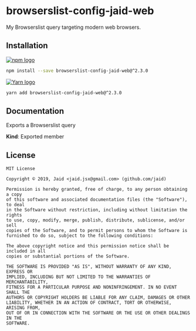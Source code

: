 # browserslist-config-jaid-web


My Browserslist query targeting modern web browsers.

## Installation
<a href='https://npmjs.com/package/browserslist-config-jaid-web'><img alt='npm logo' src='https://github.com/Jaid/action-readme/raw/master/images/base-assets/npm.png'/></a>
```bash
npm install --save browserslist-config-jaid-web@^2.3.0
```
<a href='https://yarnpkg.com/package/browserslist-config-jaid-web'><img alt='Yarn logo' src='https://github.com/Jaid/action-readme/raw/master/images/base-assets/yarn.png'/></a>
```bash
yarn add browserslist-config-jaid-web@^2.3.0
```



## Documentation
Exports a Browserslist query

**Kind**: Exported member  


## License
```text
MIT License

Copyright © 2019, Jaid <jaid.jsx@gmail.com> (github.com/jaid)

Permission is hereby granted, free of charge, to any person obtaining a copy
of this software and associated documentation files (the "Software"), to deal
in the Software without restriction, including without limitation the rights
to use, copy, modify, merge, publish, distribute, sublicense, and/or sell
copies of the Software, and to permit persons to whom the Software is
furnished to do so, subject to the following conditions:

The above copyright notice and this permission notice shall be included in all
copies or substantial portions of the Software.

THE SOFTWARE IS PROVIDED "AS IS", WITHOUT WARRANTY OF ANY KIND, EXPRESS OR
IMPLIED, INCLUDING BUT NOT LIMITED TO THE WARRANTIES OF MERCHANTABILITY,
FITNESS FOR A PARTICULAR PURPOSE AND NONINFRINGEMENT. IN NO EVENT SHALL THE
AUTHORS OR COPYRIGHT HOLDERS BE LIABLE FOR ANY CLAIM, DAMAGES OR OTHER
LIABILITY, WHETHER IN AN ACTION OF CONTRACT, TORT OR OTHERWISE, ARISING FROM,
OUT OF OR IN CONNECTION WITH THE SOFTWARE OR THE USE OR OTHER DEALINGS IN THE
SOFTWARE.
```
